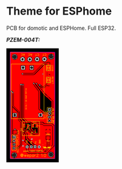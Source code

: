 # Theme for ESPhome

PCB for domotic and ESPHome. Full ESP32.

***PZEM-004T:***

![Pzem004t-ESP32](./PCB-ESP32.png "Adapter ESP32")


